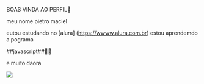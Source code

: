BOAS VINDA AO PERFIL🖤

meu nome pietro maciel

eutou estudando no [alura] (https://wwww.alura.com.br)
estou aprendemdo a pograma

##javascript##👩‍💻

e muito daora

![](https://media1.tenor.com/m/kBLFUIsrU2gAAAAC/zoro-one-piece-one-piece.gif)

